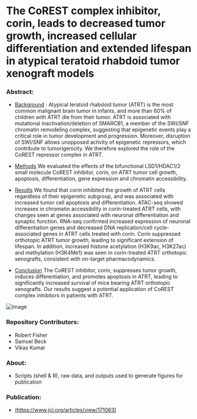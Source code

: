 # The CoREST complex inhibitor, corin, leads to decreased tumor growth, increased cellular differentiation and extended lifespan in atypical teratoid rhabdoid tumor xenograft models

### Abstract:
  - <ins>Background</ins> : Atypical teratoid rhabdoid tumor (ATRT) is the most common malignant brain tumor in infants, and more than 60% of children with ATRT die from their tumor. ATRT is associated with mutational inactivation/deletion of SMARCB1, a member of the SWI/SNF chromatin remodeling complex, suggesting that epigenetic events play a critical role in tumor development and progression. Moreover, disruption of SWI/SNF allows unopposed activity of epigenetic repressors, which contribute to tumorigenicity. We therefore explored the role of the CoREST repressor complex in ATRT.

  - <ins>Methods</ins> We evaluated the effects of the bifunctional LSD1/HDAC1/2 small molecule CoREST inhibitor, corin, on ATRT tumor cell growth, apoptosis, differentiation, gene expression and chromatin accessibility.

  - <ins>Results</ins> We found that corin inhibited the growth of ATRT cells regardless of their epigenetic subgroup, and was associated with increased tumor cell apoptosis and differentiation. ATAC-seq showed increases in chromatin accessibility in corin-treated ATRT cells, with changes seen at genes associated with neuronal differentiation and synaptic function. RNA-seq confirmed increased expression of neuronal differentiation genes and decreased DNA replication/cell cycle-associated genes in ATRT cells treated with corin. Corin suppressed orthotopic ATRT tumor growth, leading to significant extension of lifespan. In addition, increased histone acetylation (H3K9ac, H3K27ac) and methylation (H3K4Me1) was seen in corin-treated ATRT orthotopic xenografts, consistent with on-target pharmacodynamics.

  - <ins>Conclusion</ins> The CoREST inhibitor, corin, suppresses tumor growth, induces differentiation, and promotes apoptosis in ATRT, leading to significantly increased survival of mice bearing ATRT orthotopic xenografts. Our results suggest a potential application of CoREST complex inhibitors in patients with ATRT.

![image](https://github.com/user-attachments/assets/e0e27f81-a3bf-4e80-86a2-80011675dfb6)

### Repository Contributors:
  - Robert Fisher
  - Samuel Beck
  - Vikas Kumar

### About:
  - Scripts (shell & R), raw data, and outputs used to generate figures for publication

### Publication:
  - [(https://www.jci.org/articles/view/171063)](https://www.biorxiv.org/content/10.1101/2024.12.14.628381v1)

